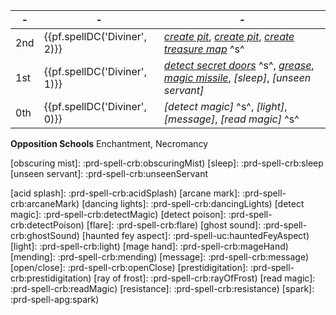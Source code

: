 -|-|-
-|-|-
2nd | {{pf.spellDC('Diviner', 2)}} | *[create pit]*, *[create pit]*, *[create treasure map]* ^s^
1st | {{pf.spellDC('Diviner', 1)}} | *[detect secret doors]* ^s^, *[grease]*, *[magic missile]*, *[sleep]*, *[unseen servant]*
0th | {{pf.spellDC('Diviner', 0)}} | *[detect magic]* ^s^, *[light]*, *[message]*, *[read magic]* ^s^

**Opposition Schools** Enchantment, Necromancy

[2nd]: #1+1+1
  [create treasure map]: :prd-spell-apg:createTreasureMap
  [create pit]: :prd-spell-apg:createPit

[1st]: #2+2+1
  [color spray]: :prd-spell-crb:colorSpray
  [comprehend languages]: :prd-spell-crb:comprehendLanguages
  [detect secret doors]: :prd-spell-crb:detectSecretDoors
  [feather fall]: :prd-spell-crb:featherFall
  [grease]: :prd-spell-crb:grease
  [mage armour]: :prd-spell-crb:mageArmor
  [magic missile]: :prd-spell-crb:magicMissile
  [obscuring mist]: :prd-spell-crb:obscuringMist)
  [sleep]: :prd-spell-crb:sleep
  [unseen servant]: :prd-spell-crb:unseenServant

[0th]: #4
  [acid splash]: :prd-spell-crb:acidSplash)
  [arcane mark]: :prd-spell-crb:arcaneMark)
  [dancing lights]: :prd-spell-crb:dancingLights)
  [detect magic]: :prd-spell-crb:detectMagic)
  [detect poison]: :prd-spell-crb:detectPoison)
  [flare]: :prd-spell-crb:flare)
  [ghost sound]: :prd-spell-crb:ghostSound)
  [haunted fey aspect]: :prd-spell-uc:hauntedFeyAspect)
  [light]: :prd-spell-crb:light)
  [mage hand]: :prd-spell-crb:mageHand)
  [mending]: :prd-spell-crb:mending)
  [message]: :prd-spell-crb:message)
  [open/close]: :prd-spell-crb:openClose)
  [prestidigitation]: :prd-spell-crb:prestidigitation)
  [ray of frost]: :prd-spell-crb:rayOfFrost)
  [read magic]: :prd-spell-crb:readMagic)
  [resistance]: :prd-spell-crb:resistance)
  [spark]: :prd-spell-apg:spark)